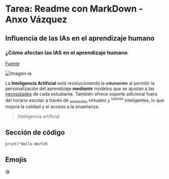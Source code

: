 # Tarea: Readme con MarkDown - Anxo Vázquez

## Influencia de las IAs en el aprendizaje humano

### ¿Cómo afectan las IAS en el aprendizaje humano

[Fuente](https://megaprofe.es/impacto-de-la-inteligencia-artificial-en-el-aprendizaje/?)

![Imagen-ia](https://www.zabala.es/wp-content/uploads/2023/11/Inteligencia-artificial-y-consultoria-1200x675.jpg)

La **Inteligencia Artificial** está *revolucionando* la ~~educación~~ al permitir la personalización del aprendizaje ***mediante*** modelos que se ajustan a las <ins>necesidades</ins> de cada estudiante. También ofrece soporte adicional fuera del horario escolar a través de <sub>asistentes</sub> virtuales y <sup>tutores</sup> inteligentes, lo que mejora la calidad y el acceso a la enseñanza.

> Inteligencia artificial

## Sección de código

```
print("Hello World)
```

## Emojis

:smile:
